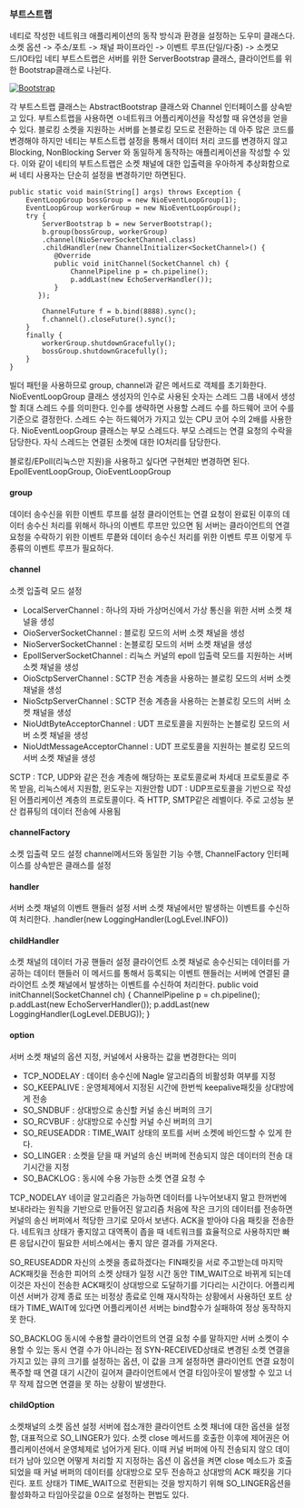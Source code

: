 ### 부트스트랩
네티로 작성한 네트워크 애플리케이션의 동작 방식과 환경을 설정하는 도우미 클래스다.
소켓 옵션 -> 주소/포트 -> 채널 파이프라인 -> 이벤트 루프(단일/다중) -> 소켓모드/IO타입
네티 부트스트랩은 서버를 위한 ServerBootstrap 클래스, 클라이언트를 위한 Bootstrap클래스로 나뉜다. 

[![Bootstrap](https://github.com/leeplay/study/blob/master/image/bootstrap.png?raw=true)]()

각 부트스트랩 클래스는 AbstractBootstrap 클래스와 Channel 인터페이스를 상속받고 있다. 
부트스트랩을 사용하면 ㅇ네트워크 어플리케이션을 작성할 때 유연성을 얻을 수 있다. 
블로킹 소켓을 지원하는 서버를 논블로킹 모드로 전환하는 데 아주 많은 코드를 변경해야 하지만 네티는 
부트스트랩 설정을 통해서 데이터 처리 코드를 변경하지 않고 Blocking, NonBlocking Server 와 동일하게 동작하는 
애플리케이션을 작성할 수 있다. 이와 같이 네티의 부트스트랩은 소켓 채널에 대한 입출력을 우아하게 추상화함으로써 
네티 사용자는 단순히 설정을 변경하기만 하면된다.

	public static void main(String[] args) throws Exception {
        EventLoopGroup bossGroup = new NioEventLoopGroup(1);
        EventLoopGroup workerGroup = new NioEventLoopGroup();
        try {
            ServerBootstrap b = new ServerBootstrap();
            b.group(bossGroup, workerGroup) 
            .channel(NioServerSocketChannel.class)
            .childHandler(new ChannelInitializer<SocketChannel>() {
               @Override
               public void initChannel(SocketChannel ch) {
                   ChannelPipeline p = ch.pipeline();
                   p.addLast(new EchoServerHandler());
               }
           });

            ChannelFuture f = b.bind(8888).sync();
            f.channel().closeFuture().sync();
        }
        finally {
            workerGroup.shutdownGracefully();
            bossGroup.shutdownGracefully();
        }
    }

빌더 패턴을 사용하므로 group, channel과 같은 메서드로 객체를 초기화한다.
NioEventLoopGroup 클래스 생성자의 인수로 사용된 숫자는 스레드 그룹 내에서 생성할 최대 스레드 수를 의미한다. 
인수를 생략하면 사용할 스레드 수를 하드웨어 코어 수를 기준으로 결정한다. 스레드 수는 하드웨어가 가지고 있는 CPU 코어 수의 2배를 사용한다.
NioEventLoopGroup 클래스는 부모 스레드다. 부모 스레드는 연결 요청의 수락을 담당한다. 자식 스레드는 연결된 소켓에 대한 IO처리를 담당한다.

블로킹/EPoll(리눅스만 지원)을 사용하고 싶다면 구현체만 변경하면 된다. 
EpollEventLoopGroup, OioEventLoopGroup

#### group
데이터 송수신을 위한 이벤트 루프를 설정
클라이언트는 연결 요청이 완료된 이후의 데이터 송수신 처리를 위해서 하나의 이벤트 루프만 있으면 됨
서버는 클라이언트의 연결 요청을 수락하기 위한 이벤트 루픝와 데이터 송수신 처리를 위한 이벤트 루프 이렇게 두 종류의 이벤트 루프가 필요하다. 

#### channel 
소켓 입출력 모드 설정

* LocalServerChannel : 하나의 자바 가상머신에서 가상 통신을 위한 서버 소켓 채널을 생성
* OioServerSocketChannel : 블로킹 모드의 서버 소켓 채널을 생성
* NioServerSocketChannel : 논블로킹 모드의 서버 소켓 채널을 생성
* EpollServerSocketChannel : 리눅스 커널의 epoll 입출력 모드를 지원하는 서버 소켓 채널을 생성
* OioSctpServerChannel : SCTP 전송 계층을 사용하는 블로킹 모드의 서버 소켓 채널을 생성
* NioSctpServerChannel : SCTP 전송 계층을 사용하는 논블로킹 모드의 서버 소켓 채널을 생성
* NioUdtByteAcceptorChannel : UDT 프로토콜을 지원하는 논블로킹 모드의 서버 소켓 채널을 생성
* NioUdtMessageAcceptorChannel : UDT 프로토콜을 지원하는 블로킹 모드의 서버 소켓 채널을 생성

SCTP : TCP, UDP와 같은 전송 계층에 해당하는 포로토콜로써 차세대 프로토콜로 주목 받음, 리눅스에서 지원함, 윈도우는 지원안함
UDT : UDP프로토콜을 기반으로 작성된 어플리케이션 계층의 프로토콜이다. 즉 HTTP, SMTP같은 레벨이다. 주로 고성능 분산 컴퓨팅의 데이터 전송에 사용됨 

#### channelFactory 
소켓 입출력 모드 설정
channel메서드와 동일한 기능 수행, ChannelFactory 인터페이스를 상속받은 클래스를 설정

#### handler
서버 소켓 채널의 이벤트 핸들러 설정
서버 소켓 채널에서만 발생하는 이벤트를 수신하여 처리한다. 
.handler(new LoggingHandler(LogLEvel.INFO))

#### childHandler 
소켓 채널의 데이터 가공 핸들러 설정
클라이언트 소켓 채널로 송수신되는 데이터를 가공하는 데이터 핸들러 
이 메서드를 통해서 등록되는 이벤트 핸들러는 서버에 연결된 클라이언트 소켓 채널에서 발생하는 이벤트를 수신하여 처리한다.
 public void initChannel(SocketChannel ch) {
    ChannelPipeline p = ch.pipeline();
    p.addLast(new EchoServerHandler());
    p.addLast(new LoggingHandler(LogLevel.DEBUG));
 }

#### option

서버 소켓 채널의 옵션 지정, 커널에서 사용하는 값을 변경한다는 의미

* TCP_NODELAY : 데이터 송수신에 Nagle 알고리즘의 비활성화 여부를 지정
* SO_KEEPALIVE : 운영체제에서 지정된 시간에 한번씩 keepalive패킷을 상대방에게 전송
* SO_SNDBUF : 상대방으로 송신할 커널 송신 버퍼의 크기 
* SO_RCVBUF : 상대방으로 수신할 커널 수신 버퍼의 크기 
* SO_REUSEADDR : TIME_WAIT 상태의 포트를 서버 소켓에 바인드할 수 있게 한다.
* SO_LINGER : 소켓을 닫을 때 커널의 송신 버퍼에 전송되지 않은 데이터의 전송 대기시간을 지정
* SO_BACKLOG : 동시에 수용 가능한 소켓 연결 요청 수

TCP_NODELAY
네이글 알고리즘은 가능하면 데이터를 나누어보내지 말고 한꺼번에 보내라라는 원칙을 기반으로 만들어진 알고리즘
처음에 작은 크기의 데이터를 전송하면 커널의 송신 버퍼에서 적당한 크기로 모아서 보낸다. ACK을 받아야 다음 패킷을 전송한다.
네트워크 상태가 좋지않고 대역폭이 좁을 때 네트워크를 효율적으로 사용하지만 빠른 응답시간이 필요한 서비스에서는 좋지 않은 결과를 가져온다.

SO_REUSEADDR
자신의 소켓을 종료하겠다는 FIN패킷을 서로 주고받는데 마지막 ACK패킷을 전송한 피어의 소켓 상태가 일정 시간 동안 TIM_WAIT으로 바뀌게 되는데 
이것은 자신이 전송한 ACK패킷이 상대방으로 도달하기를 기다리는 시간이다. 어플리케이션 서버가 강제 종료 또는 비정상 종료로 인해 재시작하는 상황에서
사용하던 포트 상태가 TIME_WAIT에 있다면 어플리케이션 서버는 bind함수가 실패하여 정상 동작하지 못 한다. 

SO_BACKLOG
동시에 수용할 클라이언트의 연결 요청 수를 말하지만 서버 소켓이 수용할 수 있는 동시 연결 수가 아니라는 점
SYN-RECEIVED상태로 변경된 소켓 연결을 가지고 있는 큐의 크기를 설정하는 옵션, 이 값을 크게 설정하면 클라이언트 연결 요청이 폭주할 때 연결 대기 시간이 길어져
클라이언트에서 연결 타임아웃이 발생할 수 있고 너무 작제 잡으면 연결을 못 하는 상황이 발생한다. 

#### childOption
소켓채널의 소켓 옵션 설정
서버에 접소개한 클라이언트 소켓 채너에 대한 옵션을 설정함, 대표적으로 SO_LINGER가 있다.
소켓 close 메서드를 호출한 이후에 제어권은 어플리케이션에서 운영체제로 넘어가게 된다. 이때 커널 버퍼에 아직 전송되지 않으 데이터가 남아 있으면 어떻게 처리할 지 지정하는 옵션 
이 옵션을 켜면 close 메소드가 호출되었을 때 커널 버퍼의 데이터를 상대방으로 모두 전송하고 상대방의 ACK 패킷을 기다린다. 포트 상태가 TIME_WAIT으로 전환되는 것을 방지하기 위해 
SO_LINGER옵션을 활성화하고 타임아웃값을 0으로 설정하는 편법도 있다.
